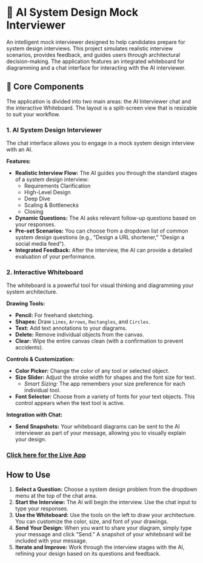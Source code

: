 # 🧠 AI System Design Mock Interviewer

An intelligent mock interviewer designed to help candidates prepare for system design interviews. This project simulates realistic interview scenarios, provides feedback, and guides users through architectural decision-making. The application features an integrated whiteboard for diagramming and a chat interface for interacting with the AI interviewer.

## 🚀 Core Components

The application is divided into two main areas: the AI Interviewer chat and the interactive Whiteboard. The layout is a split-screen view that is resizable to suit your workflow.

### 1. AI System Design Interviewer

The chat interface allows you to engage in a mock system design interview with an AI.

**Features:**
- **Realistic Interview Flow:** The AI guides you through the standard stages of a system design interview:
  - Requirements Clarification
  - High-Level Design
  - Deep Dive
  - Scaling & Bottlenecks
  - Closing
- **Dynamic Questions:** The AI asks relevant follow-up questions based on your responses.
- **Pre-set Scenarios:** You can choose from a dropdown list of common system design questions (e.g., "Design a URL shortener," "Design a social media feed").
- **Integrated Feedback:** After the interview, the AI can provide a detailed evaluation of your performance.

### 2. Interactive Whiteboard

The whiteboard is a powerful tool for visual thinking and diagramming your system architecture.

**Drawing Tools:**
- **Pencil:** For freehand sketching.
- **Shapes:** Draw `Lines`, `Arrows`, `Rectangles`, and `Circles`.
- **Text:** Add text annotations to your diagrams.
- **Delete:** Remove individual objects from the canvas.
- **Clear:** Wipe the entire canvas clean (with a confirmation to prevent accidents).

**Controls & Customization:**
- **Color Picker:** Change the color of any tool or selected object.
- **Size Slider:** Adjust the stroke width for shapes and the font size for text.
  - *Smart Sizing:* The app remembers your size preference for each individual tool.
- **Font Selector:** Choose from a variety of fonts for your text objects. This control appears when the text tool is active.

**Integration with Chat:**
- **Send Snapshots:** Your whiteboard diagrams can be sent to the AI interviewer as part of your message, allowing you to visually explain your design.

### [Click here for the Live App](https://thakshakg.github.io/ai-mock-system-design-interviewer/)

## How to Use

1. **Select a Question:** Choose a system design problem from the dropdown menu at the top of the chat area.
2. **Start the Interview:** The AI will begin the interview. Use the chat input to type your responses.
3. **Use the Whiteboard:** Use the tools on the left to draw your architecture. You can customize the color, size, and font of your drawings.
4. **Send Your Design:** When you want to share your diagram, simply type your message and click "Send." A snapshot of your whiteboard will be included with your message.
5. **Iterate and Improve:** Work through the interview stages with the AI, refining your design based on its questions and feedback.
